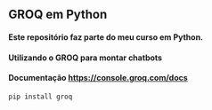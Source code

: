 ## GROQ em Python

#### Este repositório faz parte do meu curso em Python.
#### Utilizando o GROQ para montar chatbots
#### Documentação https://console.groq.com/docs

```
pip install groq
```
